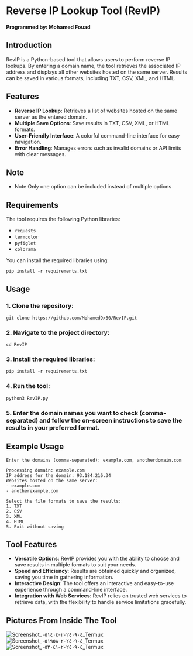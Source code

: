 # Reverse IP Lookup Tool (RevIP)

**Programmed by: Mohamed Fouad**

## Introduction

RevIP is a Python-based tool that allows users to perform reverse IP lookups. By entering a domain name, the tool retrieves the associated IP address and displays all other websites hosted on the same server. Results can be saved in various formats, including TXT, CSV, XML, and HTML.

## Features

- **Reverse IP Lookup**: Retrieves a list of websites hosted on the same server as the entered domain.
- **Multiple Save Options**: Save results in TXT, CSV, XML, or HTML formats.
- **User-Friendly Interface**: A colorful command-line interface for easy navigation.
- **Error Handling**: Manages errors such as invalid domains or API limits with clear messages.

## **Note**

- Note Only one option can be included instead of multiple options

## Requirements

The tool requires the following Python libraries:

- `requests`
- `termcolor`
- `pyfiglet`
- `colorama`

You can install the required libraries using:

```
pip install -r requirements.txt
```

## Usage

### 1. Clone the repository:

```
git clone https://github.com/Mohamed9x60/RevIP.git
```

### 2. Navigate to the project directory:

```
cd RevIP
```

### 3. Install the required libraries:

```
pip install -r requirements.txt
```

### 4. Run the tool:

```
python3 RevIP.py
```

### 5. Enter the domain names you want to check (comma-separated) and follow the on-screen instructions to save the results in your preferred format.

## Example Usage

```
Enter the domains (comma-separated): example.com, anotherdomain.com

Processing domain: example.com
IP address for the domain: 93.184.216.34
Websites hosted on the same server:
- example.com
- anotherexample.com

Select the file formats to save the results:
1. TXT
2. CSV
3. XML
4. HTML
5. Exit without saving
```

## Tool Features

- **Versatile Options**: RevIP provides you with the ability to choose and save results in multiple formats to suit your needs.
- **Speed and Efficiency**: Results are obtained quickly and organized, saving you time in gathering information.
- **Interactive Design**: The tool offers an interactive and easy-to-use experience through a command-line interface.
- **Integration with Web Services**: RevIP relies on trusted web services to retrieve data, with the flexibility to handle service limitations gracefully.


## Pictures From Inside The Tool

![Screenshot_٢٠٢٤٠٩٠٤-٠٥١٤٠٤_Termux](https://github.com/user-attachments/assets/36a729db-aa75-490b-a083-0b6f9105179c)
![Screenshot_٢٠٢٤٠٩٠٤-٠٥١٩٥٨_Termux](https://github.com/user-attachments/assets/605391ce-5789-47af-aae1-5fff5c857dab)
![Screenshot_٢٠٢٤٠٩٠٤-٠٥٢٠٤١_Termux](https://github.com/user-attachments/assets/3ebb0a00-42b8-4861-a9fe-c713d618a591)
